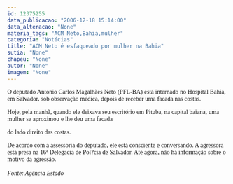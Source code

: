```yaml
---
id: 12375255
data_publicacao: "2006-12-18 15:14:00"
data_alteracao: "None"
materia_tags: "ACM Neto,Bahia,mulher"
categoria: "Notícias"
title: "ACM Neto é esfaqueado por mulher na Bahia"
sutia: "None"
chapeu: "None"
autor: "None"
imagem: "None"
---
```

<p><P><FONT face=Verdana>O deputado Antonio Carlos Magalhães Neto (PFL-BA) está internado no Hospital Bahia, em Salvador, sob observação médica, depois de receber uma facada nas costas.</FONT></P></p>
<p><P><FONT face=Verdana>Hoje, pela manhã, quando ele deixava seu escritório em Pituba, na capital baiana, uma mulher se aproximou e lhe deu uma facada</p>
<p> do lado direito das costas. </FONT></P></p>
<p><P><FONT face=Verdana>De acordo com a assessoria do deputado, ele está consciente e conversando. A agressora está presa na 16ª Delegacia de Pol?cia de Salvador. Até agora, não há informação sobre o motivo da agressão.<BR><BR><EM>Fonte: Agência Estado</EM></FONT></P> </p>
